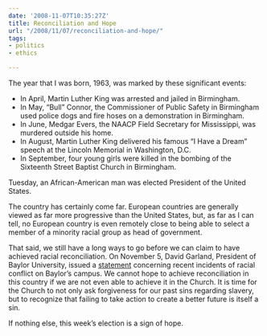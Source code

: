 ```yaml
---
date: '2008-11-07T10:35:27Z'
title: Reconciliation and Hope
url: "/2008/11/07/reconciliation-and-hope/"
tags:
- politics
- ethics

---
```

<p>The year that I was born, 1963, was marked by these significant events:</p>
<ul>
<li>In April, Martin Luther King was arrested and jailed in Birmingham.</li>
<li>In May, “Bull” Connor, the Commissioner of Public Safety in Birmingham used police dogs and fire hoses on a demonstration in Birmingham.</li>
<li>In June, Medgar Evers, the NAACP Field Secretary for Mississippi, was murdered outside his home.</li>
<li>In August, Martin Luther King delivered his famous “I Have a Dream” speech at the Lincoln Memorial in Washington, D.C.</li>
<li>In September, four young girls were killed in the bombing of the Sixteenth Street Baptist Church in Birmingham.</li>
</ul>
<p>Tuesday, an African-American man was elected President of the United States.</p>
<p>The country has certainly come far. European countries are generally viewed as far more progressive than the United States, but, as far as I can tell, no European country is even remotely close to being able to select a member of a minority racial group as head of government.</p>
<p>That said, we still have a long ways to go before we can claim to have achieved racial reconciliation. On November 5, David Garland, President of Baylor University, issued a <a href="http://www.baylor.edu/lariat/news.php?action=story&amp;story=54314">statement</a> concerning recent incidents of racial conflict on Baylor’s campus. We cannot hope to achieve reconciliation in this country if we are not even able to achieve it in the Church. It is time for the Church to not only ask forgiveness for our past sins regarding slavery, but to recognize that failing to take action to create a better future is itself a sin.</p>
<p>If nothing else, this week’s election is a sign of hope.</p>
